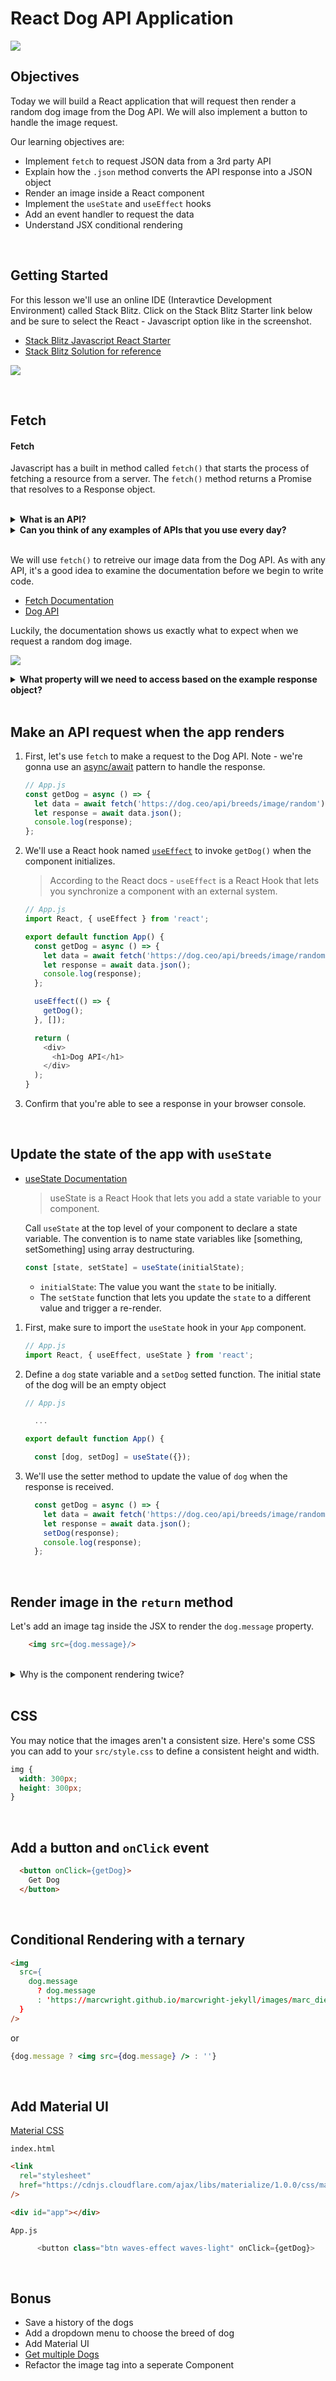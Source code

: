 # React Dog API Application

![](./assets/dog-api.png)


## Objectives

Today we will build a React application that will request then render a random dog image from the Dog API. We will also implement a button to handle the image request.

Our learning objectives are:

- Implement `fetch` to request JSON data from a 3rd party API
- Explain how the `.json` method converts the API response into a JSON object
- Render an image inside a React component
- Implement the `useState` and `useEffect` hooks
- Add an event handler to request the data
- Understand JSX conditional rendering

<br>

## Getting Started

For this lesson we'll use an online IDE (Interavtice Development Environment) called Stack Blitz. Click on the Stack Blitz Starter link below and be sure to select the React - Javascript option like in the screenshot.

- [Stack Blitz Javascript React Starter](https://stackblitz.com/?starters=frontend)
- [Stack Blitz Solution for reference](https://stackblitz.com/edit/stackblitz-starters-db21hz?description=A%20create-react-app%20project%20based%20on%20react%20and%20react-dom&file=README.md&file=md!README.md,src%2FApp.js,src%2Fstyle.css&title=React%20Starter)


![](./assets/stack-blitz.png)




<br>

## Fetch

#### Fetch
Javascript has a built in method called `fetch()` that starts the process of fetching a resource from a server. The `fetch()` method returns a Promise that resolves to a Response object.

<br/>
<details>
  <summary><b>What is an API?</b></summary>

  > API is an abbreviation for Application Programming Interface. An API is a way for two or more computer programs to communicate with each other. 
  </details>

<details>

  <summary><b>Can you think of any examples of APIs that you use every day?</b></summary>

  - Gmail
  - Google Maps
  - Amazon Alexa
  - Expedia / Travel Sites
  - Google Finance
  - Apple News
  - Slack / Discord

  </details>

<br/>

We will use `fetch()` to retreive our image data from the Dog API. As with any API, it's a good idea to examine the documentation before we begin to write code.

- [Fetch Documentation](https://developer.mozilla.org/en-US/docs/Web/API/Fetch_API/Using_Fetch)
- [Dog API](https://dog.ceo/dog-api/)

Luckily, the documentation shows us exactly what to expect when we request a random dog image.

  ![](./assets/dog-api-fetch.png)

<details>
  <summary><b>What property will we need to access based on the example response object?</b></summary>

  `response.message`

</details>

<br>

## Make an API request when the app renders

1. First, let's use `fetch` to make a request to the Dog API. Note - we're gonna use an [async/await](https://javascript.info/async-await) pattern to handle the response.

    ```js
    // App.js
    const getDog = async () => {
      let data = await fetch('https://dog.ceo/api/breeds/image/random');
      let response = await data.json();
      console.log(response);
    };
    ```

1. We'll use a React hook named [`useEffect`](https://react.dev/reference/react/useEffect) to invoke `getDog()` when the component initializes.

   > According to the React docs - `useEffect` is a React Hook that lets you synchronize a component with an external system.

    ```js
    // App.js 
    import React, { useEffect } from 'react';

    export default function App() {
      const getDog = async () => {
        let data = await fetch('https://dog.ceo/api/breeds/image/random');
        let response = await data.json();
        console.log(response);
      };

      useEffect(() => {
        getDog();
      }, []);

      return (
        <div>
          <h1>Dog API</h1>
        </div>
      );
    }
    ```

3. Confirm that you're able to see a response in your browser console.

<br>

## Update the state of the app with `useState`

- [useState Documentation](https://react.dev/reference/react/useState)

  > useState is a React Hook that lets you add a state variable to your component.

  Call `useState` at the top level of your component to declare a state variable. The convention is to name state variables like [something, setSomething] using array destructuring.

  ```js
  const [state, setState] = useState(initialState);
  ```

    -  `initialState`: The value you want the `state` to be initially.
    - The `setState` function that lets you update the `state` to a different value and trigger a re-render.


1. First, make sure to import the `useState` hook in your `App` component.

    ```js
    // App.js
    import React, { useEffect, useState } from 'react';
    ```

1. Define a `dog` state variable and a `setDog` setted function. The initial state of the dog will be an empty object

    ```js
    // App.js

      ...

    export default function App() {

      const [dog, setDog] = useState({});
    ```

1. We'll use the setter method to update the value of `dog` when the response is received.

    ```js
      const getDog = async () => {
        let data = await fetch('https://dog.ceo/api/breeds/image/random');
        let response = await data.json();
        setDog(response);
        console.log(response);
      };    
    ```


<br>

## Render image in the `return` method

Let's add an image tag inside the JSX to render the `dog.message` property.

```html
    <img src={dog.message}/>
```

<br />

<details>

  <summary>Why is the component rendering twice?</summary>

  #### React.Strict mode is on

  > StrictMode renders components twice (on dev but not production) in order to detect any problems with your code and warn you about them (which can be quite useful).


  To turn off this behavior, go into `index.js` and update the `root.render` method like so:

  ```js
  root.render(
    <>
      <App />
    </>
  ); 
  ```
</details>

<br>

## CSS

You may notice that the images aren't a consistent size. Here's some CSS you can add to your `src/style.css` to define a consistent height and width.

```css
img {
  width: 300px;
  height: 300px;
}
```


<br>


## Add a button and `onClick` event

  ```html
    <button onClick={getDog}>
      Get Dog
    </button>
  ```


<br>


## Conditional Rendering with a ternary

```html
<img
  src={
    dog.message
      ? dog.message
      : 'https://marcwright.github.io/marcwright-jekyll/images/marc_diesel.jpg'
  }
/>
```

or

```jsx
{dog.message ? <img src={dog.message} /> : ''}
```


<br>


## Add Material UI

[Material CSS](https://materializecss.com/)

`index.html`

```html
<link
  rel="stylesheet"
  href="https://cdnjs.cloudflare.com/ajax/libs/materialize/1.0.0/css/materialize.min.css"
/>

<div id="app"></div>
```

`App.js`

```js
      <button class="btn waves-effect waves-light" onClick={getDog}>
```


<br>

## Bonus

- Save a history of the dogs
- Add a dropdown menu to choose the breed of dog
- Add Material UI
- [Get multiple Dogs](https://dog.ceo/api/breeds/image/random/3)
- Refactor the image tag into a seperate Component
